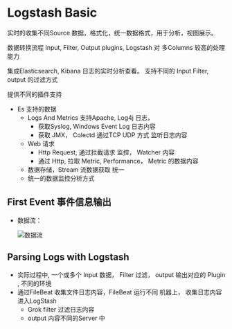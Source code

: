 # Logstash Basic

实时的收集不同Source 数据，格式化，统一数据格式，用于分析，视图展示。

数据转换流程 Input, Filter, Output plugins, Logstash 对 多Columns 较高的处理能力

集成Elasticsearch, Kibana 日志的实时分析查看。 支持不同的 Input Filter, output 的过滤方式

提供不同的插件支持

- Es 支持的数据
  - Logs And Metrics 支持Apache, Log4j 日志，
    - 获取Syslog, Windows Event Log 日志内容
    - 获取 JMX， Colectd 通过TCP UDP 方式 监听日志内容
  - Web 请求
    - Http Request, 通过拦截请求 监控， Watcher 内容
    - 通过 Http, 拉取 Metric, Performance， Metric 的数据内容
  - 数据存储，Stream  流数据获取 统一
  - 统一的数据监控分析方式


## First Event 事件信息输出

- 数据流： 

  ![数据流](https://www.elastic.co/guide/en/logstash/5.6/static/images/basic_logstash_pipeline.png)

## Parsing Logs with Logstash

- 实际过程中, 一个或多个 Input 数据， Filter 过滤， output 输出对应的 Plugin , 不同的环境
- 通过FileBeat 收集文件日志内容，FileBeat 运行不同 机器上， 收集日志内容进入LogStash
  - Grok filter 过滤日志内容
  - output 内容不同的Server 中














































